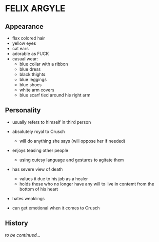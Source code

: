 # FELIX ARGYLE


## Appearance

* flax colored hair 
* yellow eyes
* cat ears
* adorable as FUCK
* casual wear:
	* blue collar with a ribbon 
	* blue dress 
	* black thights
	* blue leggings
	* blue shoes 
	* white arm covers
	* blue scarf tied around his right arm


## Personality

* usually refers to himself in third person
* absolutely royal to Crusch
	* will do anything she says (will oppose her if needed)

* enjoys teasing other people
	* using cutesy language and gestures to agitate them

* has severe view of death
	* values it due to his job as a healer
	* holds those who no longer have any will to live in contemt
	from the bottom of his heart

* hates weaklings
* can get emotional when it comes to Crusch 


## History

*to be continued...*

